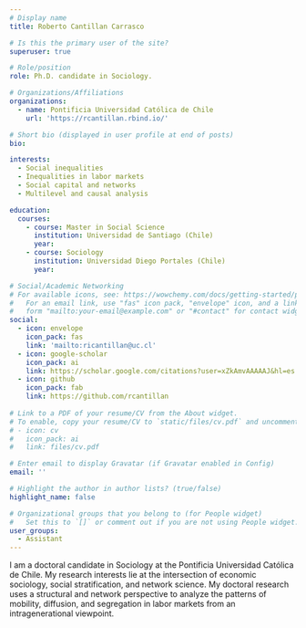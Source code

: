 ```yaml
---
# Display name
title: Roberto Cantillan Carrasco

# Is this the primary user of the site?
superuser: true

# Role/position
role: Ph.D. candidate in Sociology.

# Organizations/Affiliations
organizations:
  - name: Pontificia Universidad Católica de Chile
    url: 'https://rcantillan.rbind.io/'

# Short bio (displayed in user profile at end of posts)
bio: 

interests:
  - Social inequalities
  - Inequalities in labor markets
  - Social capital and networks
  - Multilevel and causal analysis 

education:
  courses:
    - course: Master in Social Science
      institution: Universidad de Santiago (Chile) 
      year: 
    - course: Sociology 
      institution: Universidad Diego Portales (Chile)
      year: 

# Social/Academic Networking
# For available icons, see: https://wowchemy.com/docs/getting-started/page-builder/#icons
#   For an email link, use "fas" icon pack, "envelope" icon, and a link in the
#   form "mailto:your-email@example.com" or "#contact" for contact widget.
social:
  - icon: envelope
    icon_pack: fas
    link: 'mailto:ricantillan@uc.cl'
  - icon: google-scholar
    icon_pack: ai
    link: https://scholar.google.com/citations?user=xZkAmvAAAAAJ&hl=es
  - icon: github
    icon_pack: fab
    link: https://github.com/rcantillan
    
# Link to a PDF of your resume/CV from the About widget.
# To enable, copy your resume/CV to `static/files/cv.pdf` and uncomment the lines below.
# - icon: cv
#   icon_pack: ai
#   link: files/cv.pdf

# Enter email to display Gravatar (if Gravatar enabled in Config)
email: ''

# Highlight the author in author lists? (true/false)
highlight_name: false

# Organizational groups that you belong to (for People widget)
#   Set this to `[]` or comment out if you are not using People widget.
user_groups:
  - Assistant
---
```


I am a doctoral candidate in Sociology at the Pontificia Universidad Católica de Chile. My research interests lie at the intersection of economic sociology, social stratification, and network science. My doctoral research uses a structural and network perspective to analyze the patterns of mobility, diffusion, and segregation in labor markets from an intragenerational viewpoint.


